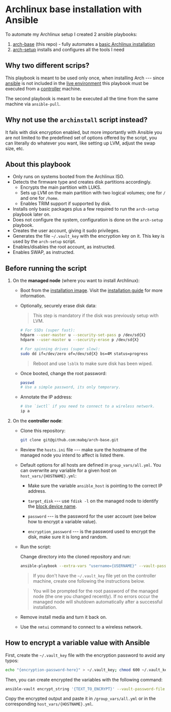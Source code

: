 # Archlinux base installation with Ansible

To automate my Archlinux setup I created 2 ansible playbooks:

1. [arch-base](https://github.com/mabq/arch-base) (this repo) - fully automates a [basic Archlinux installation](https://wiki.archlinux.org/title/Installation_guide)
2. [arch-setup](https://github.com/mabq/arch-setup) installs and configures all the tools I need


## Why two different scrips?

This playbook is meant to be used only once, when installing Arch --- since [ansible](https://archlinux.org/packages/extra/any/ansible/) is not included in the [live environment](https://wiki.archlinux.org/title/Installation_guide#Boot_the_live_environment) this playbook must be executed from a [controller](https://docs.ansible.com/ansible/latest/getting_started/index.html#getting-started-with-ansible) machine.

The second playbook is meant to be executed all the time from the same machine via `ansible-pull`.


## Why not use the `archinstall` script instead?

It fails with disk encryption enabled, but more importantly with Ansible you are not limited to the predefined set of options offered by the script, you can literally do whatever you want, like setting up LVM, adjust the swap size, etc.


## About this playbook

  - Only runs on systems booted from the Archlinux ISO.
  - Detects the firmware type and creates disk partitions accordingly.
      - Encrypts the main partition with LUKS.
      - Sets up LVM on the main partition with two logical volumes; one for `/` and one for `/home`.
      - Enables TRIM support if supported by disk.
  - Installs only basic packages plus a few required to run the `arch-setup` playbook later on.
  - Does not configure the system, configuration is done on the `arch-setup` playbook.
  - Creates the user account, giving it sudo privileges.
  - Generates the file `~/.vault_key` with the encryption key on it. This key is used by the `arch-setup` script.
  - Enables/disables the root account, as instructed.
  - Enables SWAP, as instructed.


## Before running the script

1. On the **managed node** (where you want to install Archlinux):

   - Boot from the [installation image](https://archlinux.org/download/). Visit the [installation guide](https://wiki.archlinux.org/title/Installation_guide) for more information.

   - Optionally, securely erase disk data:

     > This step is mandatory if the disk was previously setup with LVM.

     ```bash
     # For SSDs (super fast):
     hdparm --user-master u --security-set-pass p /dev/sd{X}
     hdparm --user-master u --security-erase p /dev/sd{X}

     # For spinning drives (super slow):
     sudo dd if=/dev/zero of=/dev/sd{X} bs=4M status=progress
     ```

     > Reboot and use `lsblk` to make sure disk has been wiped.

   - Once booted, change the root password:

     ```bash
     passwd
     # Use a simple password, its only temporary.
     ```

   - Annotate the IP address:

     ```bash
     # Use `iwctl` if you need to connect to a wireless network.
     ip a
     ```

2. On the **controller node**:

   - Clone this repository:

     ```bash
     git clone git@github.com:mabq/arch-base.git
     ```

   - Review the `hosts.ini` file --- make sure the hostname of the managed node you intend to affect is listed there.

   - Default options for all hosts are defined in `group_vars/all.yml`. You can overwrite any variable for a given host on `host_vars/{HOSTNAME}.yml`:

     - Make sure the variable `ansible_host` is pointing to the correct IP address.

     - `target_disk` --- use `fdisk -l` on the managed node to identify the [block device name](https://wiki.archlinux.org/title/Device_file#Block_devices).

     - `password` --- is the password for the user account (see below how to encrypt a variable value).

     - `encryption_password` --- is the password used to encrypt the disk, make sure it is long and random.

   - Run the script:

     Change directory into the cloned repository and run:

     ```bash
     ansible-playbook --extra-vars "username={USERNAME}" --vault-password-file ~/.vault_key --ask-pass local.yml
     ```

     > If you don't have the `~/.vault_key` file yet on the controller machine, create one following the instructions below.

     > You will be prompted for the root password of the managed node (the one you changed recently). If no errors occur the managed node will shutdown automatically after a successful installation.

   - Remove install media and turn it back on.

   - Use the `nmtui` command to connect to a wireless network.


## How to encrypt a variable value with Ansible

First, create the `~/.vault_key` file with the encryption password to avoid any typos:

   ```bash
   echo "{encryption-password-here}" > ~/.vault_key; chmod 600 ~/.vault_key
   ```

Then, you can create encrypted the variables with the following command:

   ```bash
   ansible-vault encrypt_string '{TEXT_TO_ENCRYPT}' --vault-password-file ~/.vault_key --name '{VARIABLE_NAME}'`
   ```

Copy the encrypted output and paste it in `/group_vars/all.yml` or in the corresponding `host_vars/{HOSTNAME}.yml`.
